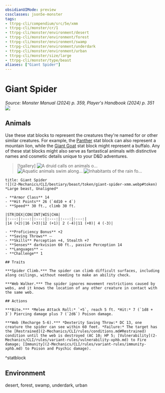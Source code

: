 ```yaml
---
obsidianUIMode: preview
cssclasses: json5e-monster
tags:
- ttrpg-cli/compendium/src/5e/xmm
- ttrpg-cli/monster/cr/1
- ttrpg-cli/monster/environment/desert
- ttrpg-cli/monster/environment/forest
- ttrpg-cli/monster/environment/swamp
- ttrpg-cli/monster/environment/underdark
- ttrpg-cli/monster/environment/urban
- ttrpg-cli/monster/size/large
- ttrpg-cli/monster/type/beast
aliases: ["Giant Spider"]
---
```

# Giant Spider
*Source: Monster Manual (2024) p. 359, Player's Handbook (2024) p. 351*  
![](2-Mechanics/CLI/bestiary/beast/img/spiders.webp#right)

## Animals

Use these stat blocks to represent the creatures they're named for or other similar creatures. For example, the [Panther](2-Mechanics/CLI/bestiary/beast/panther-xmm.md) stat block can also represent a mountain lion, while the [Giant Goat](2-Mechanics/CLI/bestiary/beast/giant-goat-xmm.md) stat block might represent a buffalo. Any of these stat blocks might also serve as fantastical animals with distinctive names and cosmetic details unique to your D&D adventures.

> [!gallery]
![A druid calls on animals o...](2-Mechanics/CLI/bestiary/beast/img/animals-hills-and-mountains.webp "A druid calls on animals of the hills and mountains to aid her cause")
![Aquatic animals swim along...](2-Mechanics/CLI/bestiary/beast/img/animals-aquatic.webp "Aquatic animals swim alongside a druid exploring the sea")
![Inhabitants of the rain fo...](2-Mechanics/CLI/bestiary/beast/img/animals-rainforest.webp "Inhabitants of the rain forest answer a druid's summons")

```ad-statblock
title: Giant Spider
![](2-Mechanics/CLI/bestiary/beast/token/giant-spider-xmm.webp#token)
*Large beast, Unaligned*

- **Armor Class** 14 
- **Hit Points** 26 (`4d10 + 4`) 
- **Speed** 30 ft., climb 30 ft.

|STR|DEX|CON|INT|WIS|CHA|
|:---:|:---:|:---:|:---:|:---:|:---:|
|14 (+2)|16 (+3)|12 (+1)| 2 (-4)|11 (+0)| 4 (-3)|

- **Proficiency Bonus** +2
- **Saving Throws** ⏤
- **Skills** Perception +4, Stealth +7
- **Senses** darkvision 60 ft., passive Perception 14
- **Languages** —
- **Challenge** 1

## Traits

***Spider Climb.*** The spider can climb difficult surfaces, including along ceilings, without needing to make an ability check.

***Web Walker.*** The spider ignores movement restrictions caused by webs, and it knows the location of any other creature in contact with the same web.

## Actions

***Bite.*** *Melee Attack Roll:* `+5`, reach 5 ft. *Hit:* 7 (`1d8 + 3`) Piercing damage plus 7 (`2d6`) Poison damage.

***Web (Recharge 5-6).*** *Dexterity Saving Throw:* DC 13, one creature the spider can see within 60 feet. *Failure:* The target has the [Restrained](2-Mechanics/CLI/rules/conditions.md#Restrained) condition until the web is destroyed (AC 10; HP 5; [Vulnerability](2-Mechanics/CLI/rules/variant-rules/vulnerability-xphb.md) to Fire damage; [Immunity](2-Mechanics/CLI/rules/variant-rules/immunity-xphb.md) to Poison and Psychic damage).
```
^statblock

## Environment

desert, forest, swamp, underdark, urban